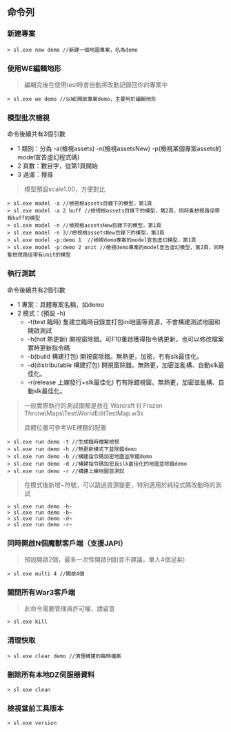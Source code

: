 ## 命令列

### 新建專案

```
> sl.exe new demo //新建一個地圖專案，名為demo
```

### 使用WE編輯地形

> 編輯完後在使用test時會自動將改動記錄回你的專案中

```
> sl.exe we demo //以WE開啟專案demo，主要用於編輯地形
```

### 模型批次檢視

命令後續共有3個引數

* 1 類別：分為 -a(檢視assets) -n(檢視assetsNew) -p(檢視某個專案assets的model宣告虛幻程式碼)
* 2 頁數：數目字，從第1頁開始
* 3 過濾：搜尋

> 模型預設scale1.00，方便對比

```
> sl.exe model -a //檢視根assets目錄下的模型，第1頁
> sl.exe model -a 2 buff //檢視根assets目錄下的模型，第2頁，同時隻檢視路徑帶有buff的模型
> sl.exe model -n //檢視根assetsNew目錄下的模型，第1頁
> sl.exe model -n 3//檢視根assetsNew目錄下的模型，第3頁
> sl.exe model -p:demo 1  //檢視demo專案的model宣告虛幻模型，第1頁
> sl.exe model -p:demo 2 unit //檢視demo專案的model宣告虛幻模型，第2頁，同時隻檢視路徑帶有unit的模型
```

### 執行測試

命令後續共有2個引數

* 1 專案：具體專案名稱，如demo
* 2 模式：(預設 -h)
  * -t(test 臨時) 隻建立臨時目錄並打包ini地圖等資源，不會構建測試地圖和開啟測試
  * -h(hot 熱更新) 開視窗除錯。可F10重啟獲得指令碼更新，也可以修改檔案實時更新指令碼
  * -b(build 構建打包) 開視窗除錯。無熱更，加密，冇有slk最佳化。
  * -d(distributable 構建打包) 開視窗除錯。無熱更，加密並亂構、自動slk最佳化。
  * -r(release 上線發行+slk最佳化) 冇有除錯視窗。無熱更，加密並亂構、自動slk最佳化。

> 一般實際執行的測試圖都是放在 Warcraft III Frozen Throne\Maps\Test\WorldEditTestMap.w3x
>
> 具體位置可參考WE裡麵的配置

```
> sl.exe run demo -t //生成臨時檔案檢視
> sl.exe run demo -h //熱更新模式下並除錯demo
> sl.exe run demo -b //構建指令碼加密地圖並除錯demo
> sl.exe run demo -d //構建指令碼加密且slk最佳化的地圖並除錯demo
> sl.exe run demo -r //構建上線地圖並測試
```

> 在模式後新增~符號，可以跳過資源變更，特別適用於純程式碼改動時的測試
```
> sl.exe run demo -h~
> sl.exe run demo -b~
> sl.exe run demo -d~
> sl.exe run demo -r~
```

### 同時開啟N個魔獸客戶端（支援JAPI）

> 預設開啟2個，最多一次性開啟9個(並不建議，單人4個足矣)

```
> sl.exe multi 4 //開啟4個
```

### 關閉所有War3客戶端

> 此命令需要管理員許可權，請留意

```
> sl.exe kill
```

### 清理快取

```
> sl.exe clear demo //清理構建的臨時檔案
```

### 刪除所有本地DZ伺服器資料

```
> sl.exe clean
```

### 檢視當前工具版本

```
> sl.exe version
```
